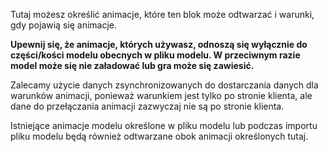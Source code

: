 Tutaj możesz określić animacje, które ten blok może odtwarzać i warunki, gdy pojawią się animacje.

**Upewnij się, że animacje, których używasz, odnoszą się wyłącznie do części/kości modelu obecnych w pliku modelu.
W przeciwnym razie model może się nie załadować lub gra może się zawiesić.**

Zalecamy użycie danych zsynchronizowanych do dostarczania danych dla warunków animacji, ponieważ warunkiem jest tylko
po stronie klienta, ale dane do przełączania animacji zazwyczaj nie są po stronie klienta.

Istniejące animacje modelu określone w pliku modelu lub podczas importu pliku modelu będą również odtwarzane obok animacji określonych tutaj.